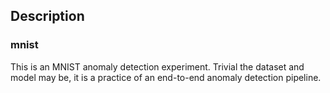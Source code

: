 ## Description
### mnist
This is an MNIST anomaly detection experiment. Trivial the dataset and model may be, it is a practice of an end-to-end anomaly detection pipeline.
